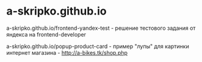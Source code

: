 # a-skripko.github.io

a-skripko.github.io/frontend-yandex-test  - решение тестового задания от яндекса на frontend-developer

a-skripko.github.io/popup-product-card - пример "лупы" для картинки интернет магазина - http://a-bikes.tk/shop.php 
